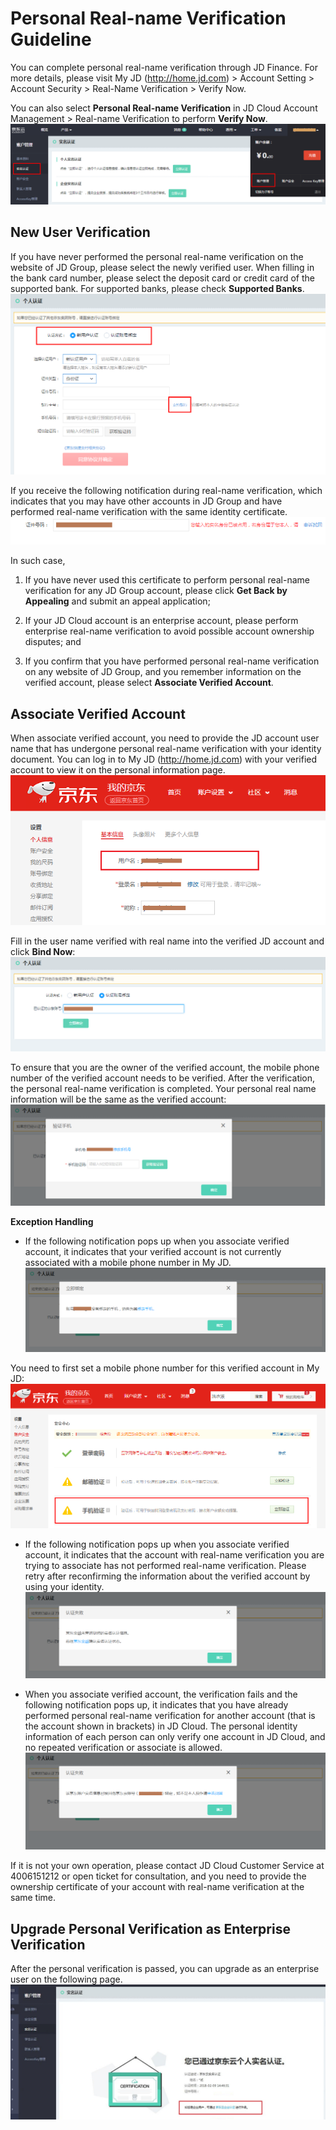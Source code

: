 # Personal Real-name Verification Guideline
You can complete personal real-name verification through JD Finance. For more details, please visit My JD (http://home.jd.com) > Account Setting > Account Security > Real-Name Verification > Verify Now.

You can also select **Personal Real-name Verification** in JD Cloud Account Management > Real-name Verification to perform **Verify Now**.
![](../../../image/User/Real%20name%20verification/%E4%B8%AA%E4%BA%BA%E8%AE%A4%E8%AF%81-%E7%AB%8B%E5%8D%B3%E8%AE%A4%E8%AF%81.png)

## New User Verification

If you have never performed the personal real-name verification on the website of JD Group, please select the newly verified user. When filling in the bank card number, please select the deposit card or credit card of the supported bank. For supported banks, please check **Supported Banks**.
![](../../../image/User/Real%20name%20verification/%E4%B8%AA%E4%BA%BA%E8%AE%A4%E8%AF%81-%E6%96%B0%E7%94%A8%E6%88%B7%E8%AE%A4%E8%AF%81.png)


If you receive the following notification during real-name verification, which indicates that you may have other accounts in JD Group and have performed real-name verification with the same identity certificate.
![](../../../image/User/Real%20name%20verification/%E4%B8%AA%E4%BA%BA%E8%AE%A4%E8%AF%81-%E5%AE%9E%E5%90%8D%E8%BA%AB%E4%BB%BD%E5%B7%B2%E8%A2%AB%E5%8D%A0%E7%94%A8.png)

In such case,

 1. If you have never used this certificate to perform personal real-name verification for any JD Group account, please click **Get Back by Appealing** and submit an appeal application;
    
 2. If your JD Cloud account is an enterprise account, please perform enterprise real-name verification to avoid possible account ownership disputes; and

 3. If you confirm that you have performed personal real-name verification on any website of JD Group, and you remember information on the verified account, please select **Associate Verified Account**.

## Associate Verified Account
When associate verified account, you need to provide the JD account user name that has undergone personal real-name verification with your identity document. You can log in to My JD (http://home.jd.com) with your verified account to view it on the personal information page.
![](../../../image/User/Real%20name%20verification/%E4%B8%AA%E4%BA%BA%E8%AE%A4%E8%AF%81-%E8%AE%A4%E8%AF%81%E8%B4%A6%E5%8F%B7%E7%BB%91%E5%AE%9A1.png)


Fill in the user name verified with real name into the verified JD account and click **Bind Now**:
![](../../../image/User/Real%20name%20verification/%E4%B8%AA%E4%BA%BA%E8%AE%A4%E8%AF%81-%E8%AE%A4%E8%AF%81%E8%B4%A6%E5%8F%B7%E7%BB%91%E5%AE%9A2.png)

To ensure that you are the owner of the verified account, the mobile phone number of the verified account needs to be verified. After the verification, the personal real-name verification is completed. Your personal real name information will be the same as the verified account:
![](../../../image/User/Real%20name%20verification/%E4%B8%AA%E4%BA%BA%E8%AE%A4%E8%AF%81-%E8%AE%A4%E8%AF%81%E8%B4%A6%E5%8F%B7%E7%BB%91%E5%AE%9A3.png)


**Exception Handling**
 - If the following notification pops up when you associate verified account, it indicates that your verified account is not currently associated with a mobile phone number in My JD.
![](../../../image/User/Real%20name%20verification/%E4%B8%AA%E4%BA%BA%E8%AE%A4%E8%AF%81-%E8%AE%A4%E8%AF%81%E8%B4%A6%E5%8F%B7%E7%BB%91%E5%AE%9A-%E5%BC%82%E5%B8%B8%E6%83%85%E5%86%B51.png)


You need to first set a mobile phone number for this verified account in My JD:
![](../../../image/User/Real%20name%20verification/%E4%B8%AA%E4%BA%BA%E8%AE%A4%E8%AF%81-%E8%AE%A4%E8%AF%81%E8%B4%A6%E5%8F%B7%E7%BB%91%E5%AE%9A-%E5%BC%82%E5%B8%B8%E6%83%85%E5%86%B52.png)


 - If the following notification pops up when you associate verified account, it indicates that the account with real-name verification you are trying to associate has not performed real-name verification. Please retry after reconfirming the information about the verified account by using your identity.
![](../../../image/User/Real%20name%20verification/%E4%B8%AA%E4%BA%BA%E8%AE%A4%E8%AF%81-%E8%AE%A4%E8%AF%81%E8%B4%A6%E5%8F%B7%E7%BB%91%E5%AE%9A-%E5%BC%82%E5%B8%B8%E6%83%85%E5%86%B53.png)


 - When you associate verified account, the verification fails and the following notification pops up, it indicates that you have already performed personal real-name verification for another account (that is the account shown in brackets) in JD Cloud. The personal identity information of each person can only verify one account in JD Cloud, and no repeated verification or associate is allowed.
![](../../../image/User/Real%20name%20verification/%E4%B8%AA%E4%BA%BA%E8%AE%A4%E8%AF%81-%E8%AE%A4%E8%AF%81%E8%B4%A6%E5%8F%B7%E7%BB%91%E5%AE%9A-%E5%BC%82%E5%B8%B8%E6%83%85%E5%86%B54.png)

If it is not your own operation, please contact JD Cloud Customer Service at 4006151212 or open ticket for consultation, and you need to provide the ownership certificate of your account with real-name verification at the same time.

## Upgrade Personal Verification as Enterprise Verification
After the personal verification is passed, you can upgrade as an enterprise user on the following page.
![](../../../image/User/Real%20name%20verification/%E4%B8%AA%E4%BA%BA%E8%AE%A4%E8%AF%81%E5%8D%87%E7%BA%A7%E4%BC%81%E4%B8%9A%E8%AE%A4%E8%AF%81.jpg)

